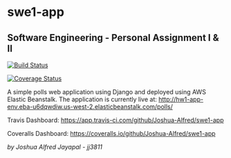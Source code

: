 # swe1-app
## Software Engineering - Personal Assignment I & II

[![Build Status](https://app.travis-ci.com/gcivil-nyu-org/Wednesday-Fall2023-Team-1.svg?branch=joshua-master)](https://app.travis-ci.com/github/gcivil-nyu-org/Wednesday-Fall2023-Team-1)


[![Coverage Status](https://coveralls.io/repos/github/gcivil-nyu-org/Wednesday-Fall2023-Team-1/badge.svg?branch=)](https://coveralls.io/github/gcivil-nyu-org/Wednesday-Fall2023-Team-1?branch=joshua-master)

A simple polls web application using Django and deployed using AWS Elastic Beanstalk. The application is currently live at: http://hw1-app-env.eba-u6dqwdiw.us-west-2.elasticbeanstalk.com/polls/

Travis Dashboard: https://app.travis-ci.com/github/Joshua-Alfred/swe1-app

Coveralls Dashboard: https://coveralls.io/github/Joshua-Alfred/swe1-app

*by Joshua Alfred Jayapal - jj3811* 
